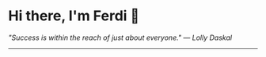 <h1>Hi there, I'm Ferdi 👋</h1>

<p><em>
  "Success is within the reach of just about everyone." — Lolly Daskal
</em></p>

---
